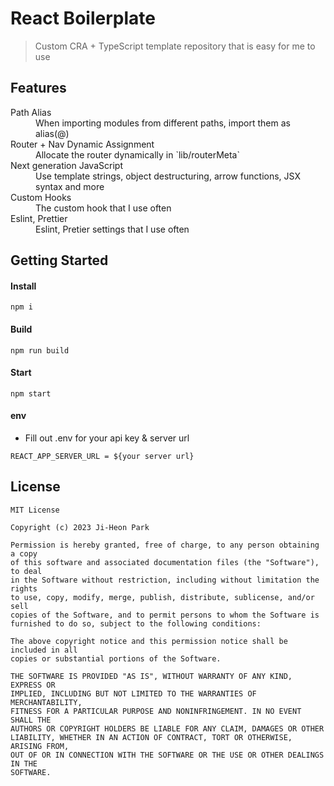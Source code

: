 # React Boilerplate
> Custom CRA + TypeScript template repository that is easy for me to use

## Features

<dl>
  <dt>Path Alias</dt>
  <dd>When importing modules from different paths, import them as alias(@)</dd>

  <dt>Router + Nav Dynamic Assignment</dt>
  <dd>Allocate the router dynamically in `lib/routerMeta`</dd>
  
  <dt>Next generation JavaScript</dt>
  <dd>Use template strings, object destructuring, arrow functions, JSX syntax and more</dd>
  
  <dt>Custom Hooks</dt>
  <dd>The custom hook that I use often</dd>

  <dt>Eslint, Prettier</dt>
  <dd>Eslint, Pretier settings that I use often</dd>
<dl>

## Getting Started

#### Install
```
npm i
```
#### Build
```
npm run build
```
#### Start
```
npm start
```
#### env

- Fill out .env for your api key & server url
```
REACT_APP_SERVER_URL = ${your server url}
```

## License

```
MIT License

Copyright (c) 2023 Ji-Heon Park

Permission is hereby granted, free of charge, to any person obtaining a copy
of this software and associated documentation files (the "Software"), to deal
in the Software without restriction, including without limitation the rights
to use, copy, modify, merge, publish, distribute, sublicense, and/or sell
copies of the Software, and to permit persons to whom the Software is
furnished to do so, subject to the following conditions:

The above copyright notice and this permission notice shall be included in all
copies or substantial portions of the Software.

THE SOFTWARE IS PROVIDED "AS IS", WITHOUT WARRANTY OF ANY KIND, EXPRESS OR
IMPLIED, INCLUDING BUT NOT LIMITED TO THE WARRANTIES OF MERCHANTABILITY,
FITNESS FOR A PARTICULAR PURPOSE AND NONINFRINGEMENT. IN NO EVENT SHALL THE
AUTHORS OR COPYRIGHT HOLDERS BE LIABLE FOR ANY CLAIM, DAMAGES OR OTHER
LIABILITY, WHETHER IN AN ACTION OF CONTRACT, TORT OR OTHERWISE, ARISING FROM,
OUT OF OR IN CONNECTION WITH THE SOFTWARE OR THE USE OR OTHER DEALINGS IN THE
SOFTWARE.
```
